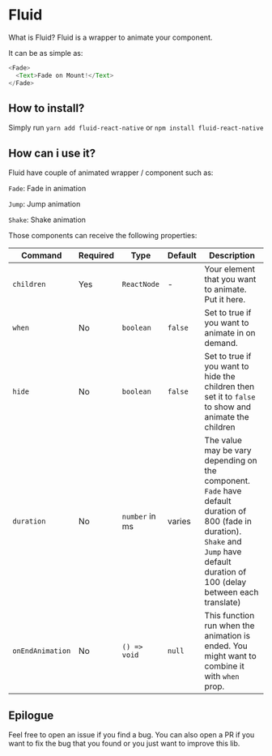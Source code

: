 # Fluid

What is Fluid? Fluid is a wrapper to animate your component.

It can be as simple as:

```javascript
<Fade>
  <Text>Fade on Mount!</Text>
</Fade>
```

## How to install?

Simply run `yarn add fluid-react-native` or `npm install fluid-react-native`

## How can i use it?

Fluid have couple of animated wrapper / component such as:

`Fade`: Fade in animation

`Jump`: Jump animation

`Shake`: Shake animation

Those components can receive the following properties:

| Command | Required | Type | Default | Description | 
| --- | --- | --- | --- | --- |
| `children` | Yes | `ReactNode` | - | Your element that you want to animate. Put it here. |
| `when` | No | `boolean` | `false` | Set to true if you want to animate in on demand. |
| `hide` | No | `boolean` | `false` | Set to true if you want to hide the children then set it to `false` to show and animate the children |
| `duration` | No | `number` in ms | varies | The value may be vary depending on the component. `Fade` have default duration of 800 (fade in duration). `Shake` and `Jump` have default duration of 100 (delay between each translate) |
| `onEndAnimation` | No | `() => void` | `null` | This function run when the animation is ended. You might want to combine it with `when` prop. |

## Epilogue

Feel free to open an issue if you find a bug. 
You can also open a PR if you want to fix the bug that you found or you just want to improve this lib.

